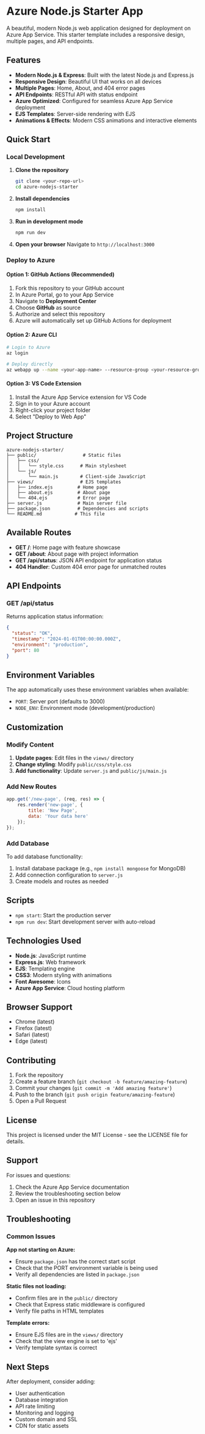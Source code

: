 # Azure Node.js Starter App

A beautiful, modern Node.js web application designed for deployment on Azure App Service. This starter template includes a responsive design, multiple pages, and API endpoints.

## Features

- **Modern Node.js & Express**: Built with the latest Node.js and Express.js
- **Responsive Design**: Beautiful UI that works on all devices
- **Multiple Pages**: Home, About, and 404 error pages
- **API Endpoints**: RESTful API with status endpoint
- **Azure Optimized**: Configured for seamless Azure App Service deployment
- **EJS Templates**: Server-side rendering with EJS
- **Animations & Effects**: Modern CSS animations and interactive elements

## Quick Start

### Local Development

1. **Clone the repository**
   ```bash
   git clone <your-repo-url>
   cd azure-nodejs-starter
   ```

2. **Install dependencies**
   ```bash
   npm install
   ```

3. **Run in development mode**
   ```bash
   npm run dev
   ```

4. **Open your browser**
   Navigate to `http://localhost:3000`

### Deploy to Azure

#### Option 1: GitHub Actions (Recommended)

1. Fork this repository to your GitHub account
2. In Azure Portal, go to your App Service
3. Navigate to **Deployment Center**
4. Choose **GitHub** as source
5. Authorize and select this repository
6. Azure will automatically set up GitHub Actions for deployment

#### Option 2: Azure CLI

```bash
# Login to Azure
az login

# Deploy directly
az webapp up --name <your-app-name> --resource-group <your-resource-group>
```

#### Option 3: VS Code Extension

1. Install the Azure App Service extension for VS Code
2. Sign in to your Azure account
3. Right-click your project folder
4. Select "Deploy to Web App"

## Project Structure

```
azure-nodejs-starter/
├── public/                 # Static files
│   ├── css/
│   │   └── style.css      # Main stylesheet
│   └── js/
│       └── main.js        # Client-side JavaScript
├── views/                 # EJS templates
│   ├── index.ejs         # Home page
│   ├── about.ejs         # About page
│   └── 404.ejs           # Error page
├── server.js             # Main server file
├── package.json          # Dependencies and scripts
└── README.md            # This file
```

## Available Routes

- **GET /**: Home page with feature showcase
- **GET /about**: About page with project information
- **GET /api/status**: JSON API endpoint for application status
- **404 Handler**: Custom 404 error page for unmatched routes

## API Endpoints

### GET /api/status

Returns application status information:

```json
{
  "status": "OK",
  "timestamp": "2024-01-01T00:00:00.000Z",
  "environment": "production",
  "port": 80
}
```

## Environment Variables

The app automatically uses these environment variables when available:

- `PORT`: Server port (defaults to 3000)
- `NODE_ENV`: Environment mode (development/production)

## Customization

### Modify Content

1. **Update pages**: Edit files in the `views/` directory
2. **Change styling**: Modify `public/css/style.css`
3. **Add functionality**: Update `server.js` and `public/js/main.js`

### Add New Routes

```javascript
app.get('/new-page', (req, res) => {
    res.render('new-page', { 
        title: 'New Page',
        data: 'Your data here'
    });
});
```

### Add Database

To add database functionality:

1. Install database package (e.g., `npm install mongoose` for MongoDB)
2. Add connection configuration to `server.js`
3. Create models and routes as needed

## Scripts

- `npm start`: Start the production server
- `npm run dev`: Start development server with auto-reload

## Technologies Used

- **Node.js**: JavaScript runtime
- **Express.js**: Web framework
- **EJS**: Templating engine
- **CSS3**: Modern styling with animations
- **Font Awesome**: Icons
- **Azure App Service**: Cloud hosting platform

## Browser Support

- Chrome (latest)
- Firefox (latest)
- Safari (latest)
- Edge (latest)

## Contributing

1. Fork the repository
2. Create a feature branch (`git checkout -b feature/amazing-feature`)
3. Commit your changes (`git commit -m 'Add amazing feature'`)
4. Push to the branch (`git push origin feature/amazing-feature`)
5. Open a Pull Request

## License

This project is licensed under the MIT License - see the LICENSE file for details.

## Support

For issues and questions:

1. Check the Azure App Service documentation
2. Review the troubleshooting section below
3. Open an issue in this repository

## Troubleshooting

### Common Issues

**App not starting on Azure:**
- Ensure `package.json` has the correct start script
- Check that the PORT environment variable is being used
- Verify all dependencies are listed in `package.json`

**Static files not loading:**
- Confirm files are in the `public/` directory
- Check that Express static middleware is configured
- Verify file paths in HTML templates

**Template errors:**
- Ensure EJS files are in the `views/` directory
- Check that the view engine is set to 'ejs'
- Verify template syntax is correct

## Next Steps

After deployment, consider adding:

- User authentication
- Database integration
- API rate limiting
- Monitoring and logging
- Custom domain and SSL
- CDN for static assets
